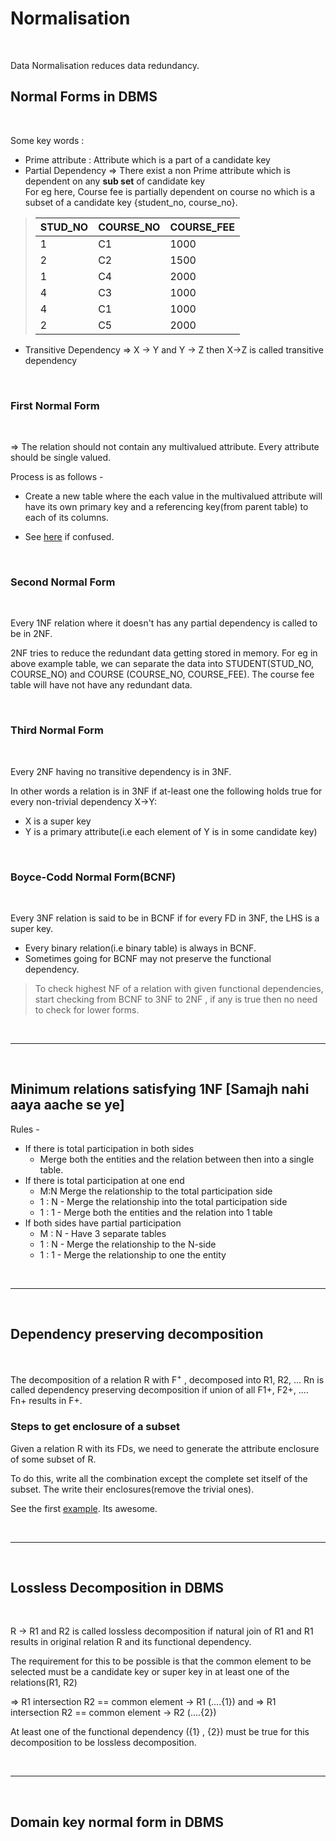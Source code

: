 # Normalisation
<br>

Data Normalisation reduces data redundancy.


## Normal Forms in DBMS
<br>

Some key words : <br> 
+ Prime attribute :  Attribute which is a part of a candidate key
+ Partial Dependency => There exist a non Prime attribute which is dependent on any **sub set** of candidate key<br>
For eg here, Course fee is partially dependent on course no which is a subset of a candidate key {student_no, course_no}.

> STUD_NO | COURSE_NO | COURSE_FEE
> --- | --- | ---
> 1 | C1 | 1000
> 2 | C2 | 1500
> 1 | C4 | 2000
> 4 | C3 | 1000
> 4 | C1 | 1000
> 2 | C5 | 2000

+ Transitive Dependency => X -> Y and Y -> Z then X->Z is called transitive dependency

<br>

### First Normal Form
<br>

=> The relation should not contain any multivalued attribute. Every attribute should be single valued.

Process is as follows -
+ Create a new table where the each value in the multivalued attribute will have its own primary key and a referencing key(from parent table) to each of its columns.

+ See [here](https://www.tutorialspoint.com/sql/first-normal-form.htm) if confused.

<br>

### Second Normal Form
<br>

Every 1NF relation where it doesn't has any partial dependency is called to be in 2NF.

2NF tries to reduce the redundant data getting stored in memory. For eg in above example table, we can separate the data into STUDENT(STUD_NO, COURSE_NO) and COURSE (COURSE_NO, COURSE_FEE). The course fee table will have not have any redundant data.

<br>

### Third Normal Form
<br>

Every 2NF having no transitive dependency is in 3NF. 

In other words a relation is in 3NF if at-least one the following holds true for every non-trivial dependency X->Y: 
+ X is a super key
+ Y is a primary attribute(i.e each element of Y is in some candidate key)

<br>

### Boyce-Codd Normal Form(BCNF)
<br>

Every 3NF relation is said to be in BCNF if for every FD in 3NF, the LHS is a super key.

+ Every binary relation(i.e binary table) is always in BCNF.
+ Sometimes going for BCNF may not preserve the functional dependency.

> To check highest NF of a relation with given functional dependencies, start checking from BCNF to 3NF to 2NF , if any is true then no need to check for lower forms.

<br>

---
<br>

## Minimum relations satisfying 1NF [Samajh nahi aaya aache se ye]

Rules - 

+ If there is total participation in both sides
    + Merge both the entities and the relation between then into a single table.
+ If there is total participation at one end
    + M:N Merge the relationship to the total participation side
    + 1 : N - Merge the relationship into the total participation side
    + 1 : 1 - Merge both the entities and the relation into 1 table
+ If both sides have partial participation
    + M : N - Have 3 separate tables 
    + 1 : N - Merge the relationship to the N-side
    + 1 : 1 - Merge the relationship to one the entity

<br>

---
<br>

## Dependency preserving decomposition
<br>

The decomposition of a relation R with F<sup>+</sup> , decomposed into R1, R2, ... Rn is called dependency preserving decomposition if union of all F1+, F2+, .... Fn+ results in F+.

### Steps to get enclosure of a subset

Given a relation R with its FDs, we need to generate the attribute enclosure of some subset of R.

To do this, write all the combination except the complete set itself of the subset. The write their enclosures(remove the trivial ones).

See the first [example](https://www.geeksforgeeks.org/data-base-dependency-preserving-decomposition/). Its awesome.


<br>

---
<br>

## Lossless Decomposition in DBMS
<br>

R -> R1 and R2 is called lossless decomposition if natural join of R1 and R1 results in original relation R and its functional dependency.

The requirement for this to be possible is that the common element to be selected must be a candidate key or super key in at least one of the relations(R1, R2)

=> R1 intersection R2 == common element -> R1  (....{1})
and
=> R1 intersection R2 == common element -> R2  (....{2})

At least one of the functional dependency ({1} , {2}) must be true for this decomposition to be lossless decomposition.

<br>

---
<br>

## Domain key normal form in DBMS



